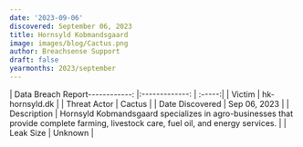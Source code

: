 ```yaml
---
date: '2023-09-06'
discovered: September 06, 2023
title: Hornsyld Kobmandsgaard
image: images/blog/Cactus.png
author: Breachsense Support
draft: false
yearmonths: 2023/september
---
```


| Data Breach Report------------:     |:-------------:    | :-----:|
| Victim      | hk-hornsyld.dk      | 
| Threat Actor      | Cactus      | 
| Date Discovered      | Sep 06, 2023      | 
| Description      | Hornsyld Kobmandsgaard specializes in agro-businesses that provide complete farming, livestock care, fuel oil, and energy services.      | 
| Leak Size      | Unknown      | 

